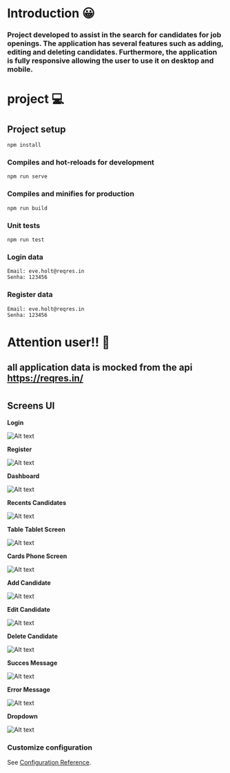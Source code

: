 # Introduction 😀
### Project developed to assist in the search for candidates for job openings. The application has several features such as adding, editing and deleting candidates. Furthermore, the application is fully responsive allowing the user to use it on desktop and mobile.

#
# project 💻

## Project setup
```
npm install
```

### Compiles and hot-reloads for development
```
npm run serve
```

### Compiles and minifies for production
```
npm run build
```

### Unit tests
```
npm run test
```

### Login data
```
Email: eve.holt@reqres.in
Senha: 123456
```
### Register data
```
Email: eve.holt@reqres.in
Senha: 123456
```

# Attention user!! 🛑
## all application data is mocked from the api https://reqres.in/
#

## Screens UI
**Login**

![Alt text](src/assets/screens-ui/login.jpg?raw=true "Screenshot")


**Register**

![Alt text](src/assets/screens-ui/register.jpg?raw=true "Screenshot")


**Dashboard**

![Alt text](src/assets/screens-ui/dashboard.jpg?raw=true "Screenshot")


**Recents Candidates**

![Alt text](src/assets/screens-ui/recents-candidates.jpg?raw=true "Screenshot")


**Table Tablet Screen**

![Alt text](src/assets/screens-ui/table-table-screen.jpg?raw=true "Screenshot")

**Cards Phone Screen**

![Alt text](src/assets/screens-ui/cards-phone-screen.jpg?raw=true "Screenshot")


**Add Candidate**

![Alt text](src/assets/screens-ui/add-candidate.jpg?raw=true "Screenshot")


**Edit Candidate**

![Alt text](src/assets/screens-ui/edit-candidate.jpg?raw=true "Screenshot")


**Delete Candidate**

![Alt text](src/assets/screens-ui/delete-candidate.jpg?raw=true "Screenshot")


**Succes Message**

![Alt text](src/assets/screens-ui/success-message.jpg?raw=true "Screenshot")


**Error Message**

![Alt text](src/assets/screens-ui/error-message.jpg?raw=true "Screenshot")


**Dropdown**

![Alt text](src/assets/screens-ui/dropdown.jpg?raw=true "Screenshot")
### Customize configuration
See [Configuration Reference](https://cli.vuejs.org/config/).
